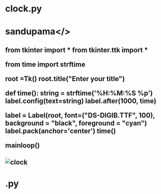 # clock.py
# sandupama</>
<h2>from tkinter import *
from tkinter.ttk import *

from time import strftime

root =Tk()
root.title("Enter your title")

def time():
    string = strftime('%H:%M:%S %p')
    label.config(text=string)
    label.after(1000, time)

label = Label(root, font=("DS-DIGIB.TTF", 100), background = "black", foreground = "cyan")
label.pack(anchor='center')
time()

mainloop()<h2>


![clock](https://user-images.githubusercontent.com/88402272/136017166-fd76b4b8-087b-44b0-89b0-19c3a7511c82.png)

<h1>.py<h1>

